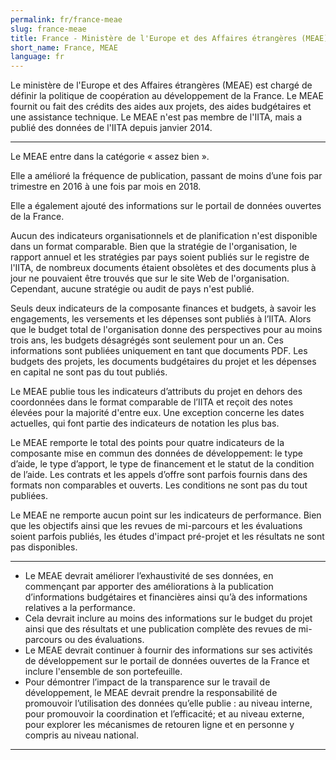 ```yaml
---
permalink: fr/france-meae
slug: france-meae
title: France - Ministère de l'Europe et des Affaires étrangères (MEAE)
short_name: France, MEAE
language: fr
---
```


Le ministère de l'Europe et des Affaires étrangères (MEAE) est chargé de définir la politique de coopération au développement de la France. Le MEAE fournit ou fait des crédits des aides aux projets, des aides budgétaires et une assistance technique. Le MEAE n'est pas membre de l'IITA, mais a publié des données de l'IITA depuis janvier 2014.

---

Le MEAE entre dans la catégorie « assez bien ».

Elle a amélioré la fréquence de publication, passant de moins d’une fois par trimestre en 2016 à une fois par mois en 2018.

Elle a également ajouté des informations sur le portail de données ouvertes de la France.

Aucun des indicateurs organisationnels et de planification n'est disponible dans un format comparable. Bien que la stratégie de l'organisation, le rapport annuel et les stratégies par pays soient publiés sur le registre de l'IITA, de nombreux documents étaient obsolètes et des documents plus à jour ne pouvaient être trouvés que sur le site Web de l'organisation. Cependant, aucune stratégie ou audit de pays n'est publié.

Seuls deux indicateurs de la composante finances et budgets, à savoir les engagements, les versements et les dépenses sont publiés à l’IITA. Alors que le budget total de l'organisation donne des perspectives pour au moins trois ans, les budgets désagrégés sont seulement pour un an. Ces informations sont publiées uniquement en tant que documents PDF. Les budgets des projets, les documents budgétaires du projet et les dépenses en capital ne sont pas du tout publiés.

Le MEAE publie tous les indicateurs d’attributs du projet en dehors des coordonnées dans le format comparable de l’IITA et reçoit des notes élevées pour la majorité d'entre eux. Une exception concerne les dates actuelles, qui font partie des indicateurs de notation les plus bas.

Le MEAE remporte le total des points pour quatre indicateurs de la composante mise en commun des données de développement: le type d’aide, le type d’apport, le type de financement et le statut de la condition de l’aide. Les contrats et les appels d’offre sont parfois fournis dans des formats non comparables et ouverts. Les conditions ne sont pas du tout publiées.

Le MEAE ne remporte aucun point sur les indicateurs de performance. Bien que les objectifs ainsi que les revues de mi-parcours et les évaluations soient parfois publiés, les études d'impact pré-projet et les résultats ne sont pas disponibles.

---

 * Le MEAE devrait améliorer l’exhaustivité de ses données, en commençant par apporter des améliorations à la publication d’informations budgétaires et financières ainsi qu’à des informations relatives a la performance.
 * Cela devrait inclure au moins des informations sur le budget du projet ainsi que des résultats et une publication complète des revues de mi-parcours ou des évaluations.
 * Le MEAE devrait continuer à fournir des informations sur ses activités de développement sur le portail de données ouvertes de la France et inclure l'ensemble de son portefeuille.
 * Pour démontrer l’impact de la transparence sur le travail de développement, le MEAE devrait prendre la responsabilité de promouvoir l’utilisation des données qu’elle publie : au niveau interne, pour promouvoir la coordination et l’efficacité; et au niveau externe, pour explorer les mécanismes de retouren ligne et en personne y compris au niveau national.

---
